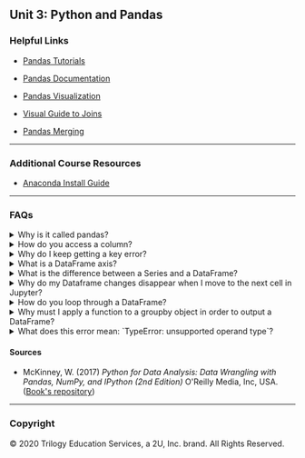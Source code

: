 ## Unit 3: Python and Pandas

### Helpful Links

* [Pandas Tutorials](https://chrisalbon.com/)

* [Pandas Documentation](http://pandas.pydata.org/)

* [Pandas Visualization](https://pandas.pydata.org/pandas-docs/stable/user_guide/visualization.html)

* [Visual Guide to Joins](https://blog.codinghorror.com/a-visual-explanation-of-sql-joins/)

* [Pandas Merging](https://pandas.pydata.org/pandas-docs/stable/merging.html)

- - -

### Additional Course Resources

* [Anaconda Install Guide](AnacondaInstallGuide.md)

- - -

### FAQs

<details><summary>Why is it called pandas?</summary>
According to *Python for Data Analysis*, written by the Pandas inventor, Wes McKinney, the name pandas "is derived from panel data, an econometrics term for multidimensional structured data sets, and Python data analysis itself" (McKinney, 2013).

</details>
<details><summary>How do you access a column?</summary>
To access a column in your DataFrame, you call the DataFrame variable, plus the column, by using either bracket or dot notation.  For example, lets use the following DataFrame named `cylons`:

![Cylon DF](Images/Cylon_DF.PNG)<br>

You would access the `Model_Number` column as follows:

![Cylon DF](Images/Cylon_Series.PNG)<br>

</details>
<details><summary>Why do I keep getting a key error?</summary>
If Pandas throws a key error at you, it can be really frustrating, especially when you just *know* you've typed in a value that is in the key.  If this happens during the accessing of a column, try running the df.columns function to get a screen print of all the column names. You might have an invisible space or escaped line in the column name that doesn't show up during normal printing, that will show up when this function is used. In some cases, you might be using a function that defaults to the row axis instead of the column axis. If that occurs, you will get an error like: `KeyError: "['X'] not found in axis"`. In this situation, the key does exist, but instead of looking for column keys, the function is seeking a row value.

</details>
<details><summary>What is a DataFrame axis?</summary>
A DataFrame axis is simply the column headers or the row index positions.  This image helps visualize it:

![Cylon DF Axes](Images/Cylon_Axes.png)<br>


</details>
<details><summary>What is the difference between a Series and a DataFrame?</summary>
A DataFrame is a 2D matrix object holding rows and columns.  A Series is a 1D object, much like an array, though it can have an index. When a single column is extracted from a DataFrame, it is a Series object. The following image shows a Series object extracted from our cylons DataFrame:

![Cylon DF Series](Images/Cylon_Series.PNG)<br>

</details>
<details><summary>Why do my Dataframe changes disappear when I move to the next cell in Jupyter?</summary>

When a DataFrame is stored in a variable, it is a one time snapshot of the DataFrame at the time of storage. If you make changes to the DataFrame, you must either store the new DataFrame in a new variable, overwrite the old DataFrame variable name, or use the `inplace = True` argument in the function parameters. For example, the following code will only populate a change for the [notebook cell in which it is located:  `cylons.rename({'Model_Number': 'Model#'})`. But by adding an `inplace=True` parameter, the change will say: `cylons.rename(columns={'Model_Number': 'Model#'}, inplace=True)`. An equivalent method is to reassign the value and call it: `cylons = cylons.rename(columns={'Model_Number': 'Model#'})`.

</details>
<details><summary>How do you loop through a DataFrame?</summary>

There are multiple methods to achieve this task. For a super efficient method, see our example below.  To see other methods, check out this great [Medium article](https://medium.com/@rtjeannier/pandas-101-cont-9d061cb73bfc).

You can loop through our cylons DataFrame using `.loc` as follows:

```python
for i in cylons.index:
        print(cylons.loc[i,'Alias'])
        print(cylons.loc[i, 'Model#'])
```
In this example `.loc()` searches for `i`, which represents the contents of each cell, and then the column name that is passed, both in brackets.
</details>
<details><summary>Why must I apply a function to a groupby object in order to output a DataFrame?</summary>

The groupby function puts all elements of a certain category together by finding each unique value in the column specified and converting that to a new index. If you were to group our cylons_df by the `Model#` but not apply a function to it, the code can run the grouping, but it doesn't know what to do with the other columns. There would be a new index, with extraneous data that doesn't fit the new index length or match up in any way. By applying an aggregation function, such as `.count()`, the code can perform an aggregation on the other columns and keep them in the object. For example, if we run `cylons_df.groupby('Model#').count()`, our DataFrame index is converted into the unique values of cylon model numbers, and then the other data is counted based on how many there are of each model number.

![Cylon DF Groupby](Images/Cylon_Groupby.PNG)<br>

</details>
<details><summary>What does this error mean: `TypeError: unsupported operand type`?</summary>

Have you ever gotten an error similar to this: `TypeError: unsupported operand type(s) for +: 'int' and 'str'`? If so, its because you were trying to combine data of different types, and Python doesn't like that! Let's take the following code, where we are trying to concatenate a string to the end of an integer to make a new sentence:
```python
for x in cylons['Model#']:
    print(x + ' is the best!')
```
This would throw the following error:
```python
TypeError: unsupported operand type(s) for +: 'int' and 'str'
```
The TypeError will typically tell you what two datatypes you are trying to combine, as in the above code snippet. So to fix our error, we just have to alter these data types to make them play nice! To do that, we can change our integer to a string, as follows:
```python
for x in cylons['Model#']:
    print(str(x) + ' is the best!')
```
Now when we run the code, we get the result we are looking for:
```python
6 is the best!
6 is the best!
6 is the best!
6 is the best!
6 is the best!
6 is the best!
6 is the best!
3 is the best!
3 is the best!
```

</details>

#### Sources

* McKinney, W. (2017) *Python for Data Analysis: Data Wrangling with Pandas, NumPy, and IPython (2nd Edition)* O'Reilly Media, Inc, USA. ([Book's repository](https://github.com/wesm/pydata-book))

- - -

### Copyright

© 2020 Trilogy Education Services, a 2U, Inc. brand. All Rights Reserved.
